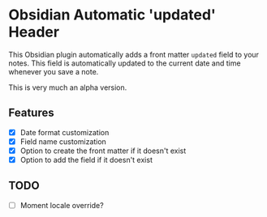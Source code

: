 # Obsidian Automatic 'updated' Header

This Obsidian plugin automatically adds a front matter `updated` field to your notes. This field is automatically updated to the current date and time whenever you save a note.

This is very much an alpha version.

## Features

- [x] Date format customization
- [x] Field name customization
- [x] Option to create the front matter if it doesn't exist
- [x] Option to add the field if it doesn't exist

## TODO

- [ ] Moment locale override?